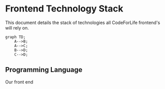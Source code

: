 # Frontend Technology Stack

This document details the stack of technologies all CodeForLife frontend's will rely on.

```mermaid
graph TD;
    A-->B;
    A-->C;
    B-->D;
    C-->D;
```

## Programming Language

Our front end 

